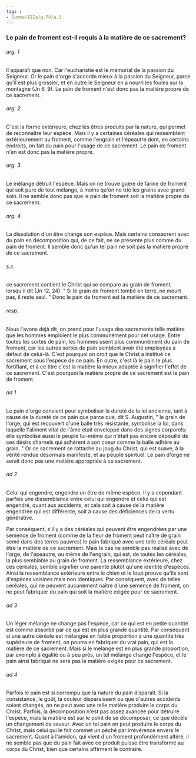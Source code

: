 ```yaml
---
tags : 
- Summa/IIIa/q.74/a.3
---
```


### Le pain de froment est-il requis à la matière de ce sacrement?

###### arg. 1
Il apparaît que non. Car l'eucharistie est le mémorial de la passion du Seigneur. Or le pain d'orge s'accorde mieux à la passion du Seigneur, parce qu'il est plus grossier, et en outre le Seigneur en a nourri les foules sur la montagne (Jn 6, 9). Le pain de froment n'est donc pas la matière propre de ce sacrement. 

###### arg. 2
C'est la forme extérieure, chez les êtres produits par la nature, qui permet de reconnaître leur espèce. Mais il y a certaines céréales qui ressemblent extérieurement au froment, comme l'engrain et l'épeautre dont, en certains endroits, on fait du pain pour l'usage de ce sacrement. Le pain de froment n'en est donc pas la matière propre. 

###### arg. 3
Le mélange détruit l'espèce. Mais on ne trouve guère de farine de froment qui soit pure de tout mélange, à moins qu'on ne trie les grains avec grand soin. Il ne semble donc pas que le pain de froment soit la matière propre de ce sacrement. 

###### arg. 4
La dissolution d'un être change son espèce. Mais certains consacrent avec du pain en décomposition qui, de ce fait, ne se présente plus comme du pain de froment. Il semble donc qu'un tel pain ne soit pas la matière propre de ce sacrement. 

###### s.c.
ce sacrement contient le Christ qui se compare au grain de froment, lorsqu'il dit (Jn 12, 24): " Si le grain de froment tombé en terre, ne meurt pas, il reste seul. " Donc le pain de froment est la matière de ce sacrement. 

###### resp.
Nous l'avons déjà dit, on prend pour l'usage des sacrements telle matière que les hommes emploient le plus communément pour cet usage. Entre toutes les sortes de pain, les hommes usent plus communément du pain de froment, car les autres sortes de pain semblent avoir été employées à défaut de celui-là. C'est pourquoi on croit que le Christ a institué ce sacrement sous l'espèce de ce pain. En outre, c'est là le pain le plus fortifiant, et à ce titre c'est la matière la mieux adaptée à signifier l'effet de ce sacrement. C'est pourquoi la matière propre de ce sacrement est le pain de froment. 

###### ad 1
Le pain d'orge convient pour symboliser la dureté de la loi ancienne, tant à cause de la dureté de ce pain que parce que, dit S. Augustin, " le grain de l'orge, qui est recouvert d'une balle très résistante, symbolise la loi, dans laquelle l'aliment vital de l'âme était enveloppé dans des signes corporels; elle symbolise aussi le peuple lui-même qui n'était pas encore dépouillé de ces désirs charnels qui adhèrent à son coeur comme la balle adhère au grain. " Or ce sacrement se rattache au joug du Christ, qui est suave, à la vérité rendue désormais manifeste, et au peuple spirituel. Le pain d'orge ne serait donc pas une matière appropriée à ce sacrement. 

###### ad 2
Celui qui engendre, engendre un être de même espèce. Il y a cependant parfois une dissemblance entre celui qui engendre et celui qui est engendré, quant aux accidents, et cela soit à cause de la matière engendrée qui est différente, soit à cause des déficiences de la vertu générative. 

Par conséquent, s'il y a des céréales qui peuvent être engendrées par une semence de froment (comme de la fleur de froment peut naître de grain semé dans des terres pauvres) le pain fabriqué avec une telle céréale peut être la matière de ce sacrement. Mais le cas ne semble pas réalisé avec de l'orge, de l'épeautre, ou même de l'engrain, qui est, de toutes les céréales, la plus semblable au grain de froment. La ressemblance extérieure, chez ces céréales, semble signifier une parenté plutôt qu'une identité d'espèces. Ainsi la ressemblance extérieure entre le chien et le loup prouve qu'ils sont d'espèces voisines mais non identiques. Par conséquent, avec de telles céréales, qui ne peuvent aucunement naître d'une semence de froment, on ne peut fabriquer du pain qui soit la matière exigée pour ce sacrement. 

###### ad 3
Un léger mélange ne change pas l'espèce, car ce qui est en petite quantité est comme absorbé par ce qui est en plus grande quantité. Par conséquent si une autre céréale est mélangée en faible proportion à une quantité très supérieure de froment, on pourra en fabriquer du vrai pain, qui est la matière de ce sacrement. Mais si le mélange est en plus grande proportion, par exemple à égalité ou à peu près, un tel mélange change l'espèce, et le pain ainsi fabriqué ne sera pas la matière exigée pour ce sacrement. 

###### ad 4
Parfois le pain est si corrompu que la nature du pain disparaît. Si la consistance, le goût, la couleur disparaissent ou que d'autres accidents soient changés, on ne peut avec une telle matière produire le corps du Christ. Parfois, la décomposition n'est pas assez avancée pour détruire l'espèce, mais la matière est sur le point de se décomposer, ce que décèle un changement de saveur. Avec un tel pain on peut produire le corps du Christ, mais celui qui le fait commet un péché par irrévérence envers le sacrement. Quant à l'amidon, qui vient d'un froment profondément altéré, il ne semble pas que du pain fait avec ce produit puisse être transformé au corps du Christ, bien que certains affirment le contraire. 

